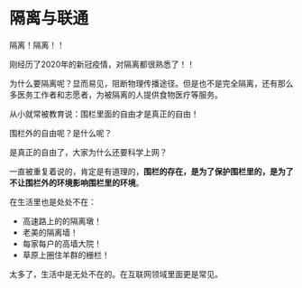 ![]()

# 隔离与联通

隔离！隔离！！

刚经历了2020年的新冠疫情，对隔离都很熟悉了！！

为什么要隔离呢？显而易见，阻断物理传播途径。但是也不是完全隔离，还有那么多医务工作者和志愿者，为被隔离的人提供食物医疗等服务。

从小就常被教育说：围栏里面的自由才是真正的自由！

围栏外的自由呢？是什么呢？

是真正的自由了，大家为什么还要科学上网？

一直被重复着说的，肯定是有道理的，**围栏的存在，是为了保护围栏里的，是为了不让围栏外的环境影响围栏里的环境**。

在生活里也是处处不在：

- 高速路上的的隔离墩！
- 老美的隔离墙！
- 每家每户的高墙大院！
- 草原上圈住羊群的栅栏！

太多了，生活中是无处不在的。在互联网领域里面更是常见。

